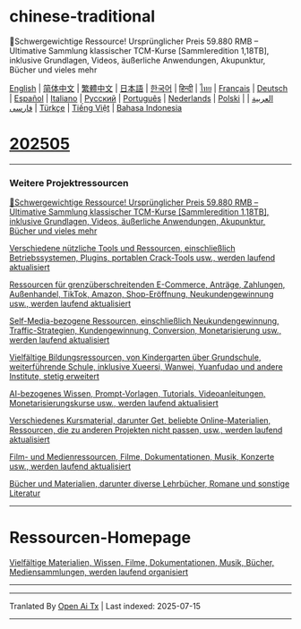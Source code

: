 # chinese-traditional
🎁Schwergewichtige Ressource! Ursprünglicher Preis 59.880 RMB – Ultimative Sammlung klassischer TCM-Kurse [Sammleredition 1,18TB], inklusive Grundlagen, Videos, äußerliche Anwendungen, Akupunktur, Bücher und vieles mehr

[English](https://openaitx.github.io/view.html?user=mswnlz&project=chinese-traditional&lang=en) | [简体中文](https://openaitx.github.io/view.html?user=mswnlz&project=chinese-traditional&lang=zh-CN) | [繁體中文](https://openaitx.github.io/view.html?user=mswnlz&project=chinese-traditional&lang=zh-TW) | [日本語](https://openaitx.github.io/view.html?user=mswnlz&project=chinese-traditional&lang=ja) | [한국어](https://openaitx.github.io/view.html?user=mswnlz&project=chinese-traditional&lang=ko) | [हिन्दी](https://openaitx.github.io/view.html?user=mswnlz&project=chinese-traditional&lang=hi) | [ไทย](https://openaitx.github.io/view.html?user=mswnlz&project=chinese-traditional&lang=th) | [Français](https://openaitx.github.io/view.html?user=mswnlz&project=chinese-traditional&lang=fr) | [Deutsch](https://openaitx.github.io/view.html?user=mswnlz&project=chinese-traditional&lang=de) | [Español](https://openaitx.github.io/view.html?user=mswnlz&project=chinese-traditional&lang=es) | [Italiano](https://openaitx.github.io/view.html?user=mswnlz&project=chinese-traditional&lang=it) | [Русский](https://openaitx.github.io/view.html?user=mswnlz&project=chinese-traditional&lang=ru) | [Português](https://openaitx.github.io/view.html?user=mswnlz&project=chinese-traditional&lang=pt) | [Nederlands](https://openaitx.github.io/view.html?user=mswnlz&project=chinese-traditional&lang=nl) | [Polski](https://openaitx.github.io/view.html?user=mswnlz&project=chinese-traditional&lang=pl) | [العربية](https://openaitx.github.io/view.html?user=mswnlz&project=chinese-traditional&lang=ar) | [فارسی](https://openaitx.github.io/view.html?user=mswnlz&project=chinese-traditional&lang=fa) | [Türkçe](https://openaitx.github.io/view.html?user=mswnlz&project=chinese-traditional&lang=tr) | [Tiếng Việt](https://openaitx.github.io/view.html?user=mswnlz&project=chinese-traditional&lang=vi) | [Bahasa Indonesia](https://openaitx.github.io/view.html?user=mswnlz&project=chinese-traditional&lang=id)

# [202505](https://raw.githubusercontent.com/mswnlz/chinese-traditional/main/202505.md)


---------------
### Weitere Projektressourcen

[🎁Schwergewichtige Ressource! Ursprünglicher Preis 59.880 RMB – Ultimative Sammlung klassischer TCM-Kurse [Sammleredition 1,18TB], inklusive Grundlagen, Videos, äußerliche Anwendungen, Akupunktur, Bücher und vieles mehr](https://github.com/mswnlz/chinese-traditional)

[Verschiedene nützliche Tools und Ressourcen, einschließlich Betriebssystemen, Plugins, portablen Crack-Tools usw., werden laufend aktualisiert](https://github.com/mswnlz/tools)


[Ressourcen für grenzüberschreitenden E-Commerce, Anträge, Zahlungen, Außenhandel, TikTok, Amazon, Shop-Eröffnung, Neukundengewinnung usw., werden laufend aktualisiert](https://github.com/mswnlz/cross-border)

[Self-Media-bezogene Ressourcen, einschließlich Neukundengewinnung, Traffic-Strategien, Kundengewinnung, Conversion, Monetarisierung usw., werden laufend aktualisiert](https://github.com/mswnlz/self-media)

[ Vielfältige Bildungsressourcen, von Kindergarten über Grundschule, weiterführende Schule, inklusive Xueersi, Wanwei, Yuanfudao und andere Institute, stetig erweitert](https://github.com/mswnlz/edu-knowlege)

[AI-bezogenes Wissen, Prompt-Vorlagen, Tutorials, Videoanleitungen, Monetarisierungskurse usw., werden laufend aktualisiert](https://github.com/mswnlz/AIknowledge)

[Verschiedenes Kursmaterial, darunter Get, beliebte Online-Materialien, Ressourcen, die zu anderen Projekten nicht passen, usw., werden laufend aktualisiert](https://github.com/mswnlz/curriculum)

[Film- und Medienressourcen, Filme, Dokumentationen, Musik, Konzerte usw., werden laufend aktualisiert](https://github.com/mswnlz/movies)

[Bücher und Materialien, darunter diverse Lehrbücher, Romane und sonstige Literatur](https://github.com/mswnlz/book)


---------------

# Ressourcen-Homepage
[Vielfältige Materialien, Wissen, Filme, Dokumentationen, Musik, Bücher, Mediensammlungen, werden laufend organisiert](https://github.com/mswnlz)

---------------





---

Tranlated By [Open Ai Tx](https://github.com/OpenAiTx/OpenAiTx) | Last indexed: 2025-07-15

---